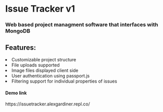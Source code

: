 <h1>Issue Tracker v1</h1>
<h3>Web based project managment software that interfaces with MongoDB</h3>
<h2>Features:</h2>
<li>Customizable project structure</li>
<li>File uploads supported</li>
<li>Image files displayed client side</li>
<li>User authentication using passport.js</li>
<li>Filtering support for individual properties of issues</li>
<h4>Demo link</h4>
<link>https://issuetracker.alexgardiner.repl.co/</link>
<br>
